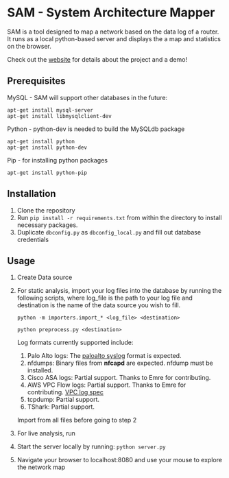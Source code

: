 # SAM - System Architecture Mapper

SAM is a tool designed to map a network based on the data log of a router.
It runs as a local python-based server and displays the a map and statistics on the browser.

Check out the [website](http://sam.centralus.cloudapp.azure.com) for details about the project and a demo!

## Prerequisites

MySQL - SAM will support other databases in the future:

    apt-get install mysql-server
    apt-get install libmysqlclient-dev

Python - python-dev is needed to build the MySQLdb package

    apt-get install python
    apt-get install python-dev

Pip - for installing python packages

    apt-get install python-pip

## Installation

1. Clone the repository
2. Run `pip install -r requirements.txt` from within the directory to install necessary packages.
3. Duplicate `dbconfig.py` as `dbconfig_local.py` and fill out database credentials

## Usage

1. Create Data source

1. For static analysis, import your log files into the database by running the following scripts, where log_file is the path to your log file and destination is the name of the data source you wish to fill.

      `python -m importers.import_* <log_file> <destination>`
      
      `python preprocess.py <destination>`
      
      Log formats currently supported include:
   1. Palo Alto logs: The [paloalto syslog](https://www.paloaltonetworks.com/documentation/61/pan-os/pan-os/reports-and-logging/syslog-field-descriptions.html) format is expected.
   2. nfdumps: Binary files from **nfcapd** are expected. nfdump must be installed.
   3. Cisco ASA logs: Partial support. Thanks to Emre for contributing. 
   4. AWS VPC Flow logs: Partial support. Thanks to Emre for contributing. [VPC log spec](http://docs.aws.amazon.com/AmazonVPC/latest/UserGuide/flow-logs.html#flow-log-records)
   5. tcpdump: Partial support.
   6. TShark: Partial support.

   Import from all files before going to step 2

2. For live analysis, run 

3. Start the server locally by running: `python server.py`

4. Navigate your browser to localhost:8080 and use your mouse to explore the network map
